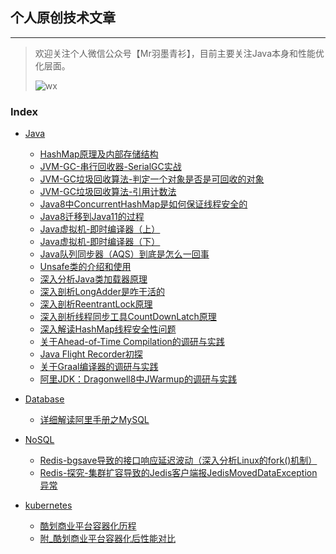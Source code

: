 ## 个人原创技术文章

---



> 欢迎关注个人微信公众号【Mr羽墨青衫】，目前主要关注Java本身和性能优化层面。
>
> ![wx](http://feathers.zrbcool.top/image/%E5%85%AC%E4%BC%97%E5%8F%B7%E4%BA%8C%E7%BB%B4%E7%A0%81.jpg)

### Index
* [Java](https://github.com/Lord-X/awesome-it-blog/tree/master/java)
   * [HashMap原理及内部存储结构](https://github.com/Lord-X/awesome-it-blog/blob/master/java/HashMap%E5%8E%9F%E7%90%86%E5%8F%8A%E5%86%85%E9%83%A8%E5%AD%98%E5%82%A8%E7%BB%93%E6%9E%84.md)
   * [JVM-GC-串行回收器-SerialGC实战](https://github.com/Lord-X/awesome-it-blog/blob/master/java/JVM-GC-%E4%B8%B2%E8%A1%8C%E5%9B%9E%E6%94%B6%E5%99%A8-SerialGC%E5%AE%9E%E6%88%98.md)
   * [JVM-GC垃圾回收算法-判定一个对象是否是可回收的对象](https://github.com/Lord-X/awesome-it-blog/blob/master/java/JVM-GC%E5%9E%83%E5%9C%BE%E5%9B%9E%E6%94%B6%E7%AE%97%E6%B3%95-%E5%88%A4%E5%AE%9A%E4%B8%80%E4%B8%AA%E5%AF%B9%E8%B1%A1%E6%98%AF%E5%90%A6%E6%98%AF%E5%8F%AF%E5%9B%9E%E6%94%B6%E7%9A%84%E5%AF%B9%E8%B1%A1.md)
   * [JVM-GC垃圾回收算法-引用计数法](https://github.com/Lord-X/awesome-it-blog/blob/master/java/JVM-GC%E5%9E%83%E5%9C%BE%E5%9B%9E%E6%94%B6%E7%AE%97%E6%B3%95-%E5%BC%95%E7%94%A8%E8%AE%A1%E6%95%B0%E6%B3%95.md)
   * [Java8中ConcurrentHashMap是如何保证线程安全的](https://github.com/Lord-X/awesome-it-blog/blob/master/java/Java8%E4%B8%ADConcurrentHashMap%E6%98%AF%E5%A6%82%E4%BD%95%E4%BF%9D%E8%AF%81%E7%BA%BF%E7%A8%8B%E5%AE%89%E5%85%A8%E7%9A%84.md)
   * [Java8迁移到Java11的过程](https://github.com/Lord-X/awesome-it-blog/blob/master/java/Java8%E8%BF%81%E7%A7%BB%E5%88%B0Java11%E7%9A%84%E8%BF%87%E7%A8%8B.md)
   * [Java虚拟机-即时编译器（上）](https://github.com/Lord-X/awesome-it-blog/blob/master/java/Java%E8%99%9A%E6%8B%9F%E6%9C%BA-%E5%8D%B3%E6%97%B6%E7%BC%96%E8%AF%91%E5%99%A8%EF%BC%88%E4%B8%8A%EF%BC%89.md)
   * [Java虚拟机-即时编译器（下）](https://github.com/Lord-X/awesome-it-blog/blob/master/java/Java%E8%99%9A%E6%8B%9F%E6%9C%BA-%E5%8D%B3%E6%97%B6%E7%BC%96%E8%AF%91%E5%99%A8%EF%BC%88%E4%B8%8B%EF%BC%89.md)
   * [Java队列同步器（AQS）到底是怎么一回事](https://github.com/Lord-X/awesome-it-blog/blob/master/java/Java%E9%98%9F%E5%88%97%E5%90%8C%E6%AD%A5%E5%99%A8%EF%BC%88AQS%EF%BC%89%E5%88%B0%E5%BA%95%E6%98%AF%E6%80%8E%E4%B9%88%E4%B8%80%E5%9B%9E%E4%BA%8B.md)
   * [Unsafe类的介绍和使用](https://github.com/Lord-X/awesome-it-blog/blob/master/java/Unsafe%E7%B1%BB%E7%9A%84%E4%BB%8B%E7%BB%8D%E5%92%8C%E4%BD%BF%E7%94%A8.md)
   * [深入分析Java类加载器原理](https://github.com/Lord-X/awesome-it-blog/blob/master/java/%E6%B7%B1%E5%85%A5%E5%88%86%E6%9E%90Java%E7%B1%BB%E5%8A%A0%E8%BD%BD%E5%99%A8%E5%8E%9F%E7%90%86.md)
   * [深入剖析LongAdder是咋干活的](https://github.com/Lord-X/awesome-it-blog/blob/master/java/%E6%B7%B1%E5%85%A5%E5%89%96%E6%9E%90LongAdder%E6%98%AF%E5%92%8B%E5%B9%B2%E6%B4%BB%E7%9A%84.md)
   * [深入剖析ReentrantLock原理](https://github.com/Lord-X/awesome-it-blog/blob/master/java/%E6%B7%B1%E5%85%A5%E5%89%96%E6%9E%90ReentrantLock%E5%8E%9F%E7%90%86.md)
   * [深入剖析线程同步工具CountDownLatch原理](https://github.com/Lord-X/awesome-it-blog/blob/master/java/%E6%B7%B1%E5%85%A5%E5%89%96%E6%9E%90%E7%BA%BF%E7%A8%8B%E5%90%8C%E6%AD%A5%E5%B7%A5%E5%85%B7CountDownLatch%E5%8E%9F%E7%90%86.md)
   * [深入解读HashMap线程安全性问题](https://github.com/Lord-X/awesome-it-blog/blob/master/java/%E6%B7%B1%E5%85%A5%E8%A7%A3%E8%AF%BBHashMap%E7%BA%BF%E7%A8%8B%E5%AE%89%E5%85%A8%E6%80%A7%E9%97%AE%E9%A2%98.md)
   * [关于Ahead-of-Time Compilation的调研与实践](https://github.com/Lord-X/awesome-it-blog/blob/master/java/%E5%85%B3%E4%BA%8EAhead-of-Time%20Compilation%E7%9A%84%E8%B0%83%E7%A0%94%E4%B8%8E%E5%AE%9E%E8%B7%B5.md)
   * [Java Flight Recorder初探](https://github.com/Lord-X/awesome-it-blog/blob/master/java/Java%20Flight%20Recorder%E5%88%9D%E6%8E%A2.md)
   * [关于Graal编译器的调研与实践](https://github.com/Lord-X/awesome-it-blog/blob/master/java/%E5%85%B3%E4%BA%8EGraal%E7%BC%96%E8%AF%91%E5%99%A8%E7%9A%84%E8%B0%83%E7%A0%94%E4%B8%8E%E5%AE%9E%E8%B7%B5.md)
   * [阿里JDK：Dragonwell8中JWarmup的调研与实践](https://github.com/Lord-X/awesome-it-blog/blob/master/java/%E9%98%BF%E9%87%8CJDK%EF%BC%9ADragonwell8%E4%B8%ADJWarmup%E7%9A%84%E8%B0%83%E7%A0%94%E4%B8%8E%E5%AE%9E%E8%B7%B5.md)
   
* [Database](https://github.com/Lord-X/awesome-it-blog/tree/master/DB)
   * [详细解读阿里手册之MySQL](https://github.com/Lord-X/awesome-it-blog/blob/master/DB/%E8%AF%A6%E7%BB%86%E8%A7%A3%E8%AF%BB%E9%98%BF%E9%87%8C%E6%89%8B%E5%86%8C%E4%B9%8BMySQL.md)

* [NoSQL](https://github.com/Lord-X/awesome-it-blog/tree/master/NoSQL)
   * [Redis-bgsave导致的接口响应延迟波动（深入分析Linux的fork()机制）](https://github.com/Lord-X/awesome-it-blog/blob/master/NoSQL/Redis-bgsave%E5%AF%BC%E8%87%B4%E7%9A%84%E6%8E%A5%E5%8F%A3%E5%93%8D%E5%BA%94%E5%BB%B6%E8%BF%9F%E6%B3%A2%E5%8A%A8%EF%BC%88%E6%B7%B1%E5%85%A5%E5%88%86%E6%9E%90Linux%E7%9A%84fork()%E6%9C%BA%E5%88%B6%EF%BC%89.md)
   * [Redis-探究-集群扩容导致的Jedis客户端报JedisMovedDataException异常](https://github.com/Lord-X/awesome-it-blog/blob/master/NoSQL/Redis-%E6%8E%A2%E7%A9%B6-%E9%9B%86%E7%BE%A4%E6%89%A9%E5%AE%B9%E5%AF%BC%E8%87%B4%E7%9A%84Jedis%E5%AE%A2%E6%88%B7%E7%AB%AF%E6%8A%A5JedisMovedDataException%E5%BC%82%E5%B8%B8.md)

* [kubernetes](https://github.com/Lord-X/awesome-it-blog/tree/master/k8s)
   * [酷划商业平台容器化历程](https://github.com/Lord-X/awesome-it-blog/blob/master/k8s/%E9%85%B7%E5%88%92%E5%95%86%E4%B8%9A%E5%B9%B3%E5%8F%B0%E5%AE%B9%E5%99%A8%E5%8C%96%E5%8E%86%E7%A8%8B.md)
   * [附_酷划商业平台容器化后性能对比](https://github.com/Lord-X/awesome-it-blog/blob/master/k8s/%E9%99%84_%E9%85%B7%E5%88%92%E5%95%86%E4%B8%9A%E5%B9%B3%E5%8F%B0%E5%AE%B9%E5%99%A8%E5%8C%96%E5%90%8E%E6%80%A7%E8%83%BD%E5%AF%B9%E6%AF%94.md)